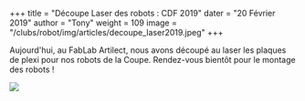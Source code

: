 +++
title = "Découpe Laser des robots : CDF 2019"
dater = "20 Février 2019"
author = "Tony"
weight = 109
image = "/clubs/robot/img/articles/decoupe_laser2019.jpeg"
+++

<p>
	Aujourd'hui, au FabLab Artilect, nous avons découpé au laser les plaques de plexi pour nos robots de la Coupe. Rendez-vous bientôt pour le montage des robots !  </p>

<p>	<img src="/clubs/robot/img/articles/decoupe_laser2019.jpeg"/></p>
